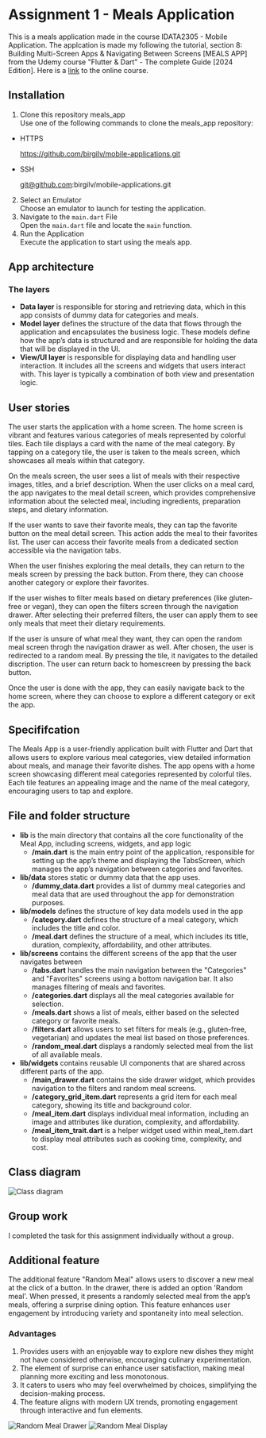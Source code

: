 # Assignment 1 - Meals Application

This is a meals application made in the course IDATA2305 - Mobile Application. The applcation is made my following the tutorial, section 8: Building Multi-Screen Apps & Navigating Between Screens [MEALS APP] from the Udemy course "Flutter & Dart" - The complete Guide [2024 Edition]. Here is a [link](https://www.udemy.com/course/learn-flutter-dart-to-build-ios-android-apps/?couponCode=SKILLS4SALEA) to the online course.

## Installation
1. Clone this repository meals_app <br />
    Use one of the following commands to clone the meals_app repository:
* HTTPS

    https://github.com/birgilv/mobile-applications.git

* SSH
    
    git@github.com:birgilv/mobile-applications.git

2. Select an Emulator<br />
    Choose an emulator to launch for testing the application.
3. Navigate to the ``main.dart`` File </br>
    Open the ``main.dart`` file and locate the ``main`` function.
4. Run the Application </br>
    Execute the application to start using the meals app.

## App architecture

### The layers
* **Data layer** is responsible for storing and retrieving data, which in this app consists of dummy data for categories and meals.
* **Model layer** defines the structure of the data that flows through the application and encapsulates the business logic. These models define how the app’s data is structured and are responsible for holding the data that will be displayed in the UI.
* **View/UI layer**  is responsible for displaying data and handling user interaction. It includes all the screens and widgets that users interact with. This layer is typically a combination of both view and presentation logic.

## User stories
The user starts the application with a home screen. The home screen is vibrant and features various categories of meals represented by colorful tiles. Each tile displays a card with the name of the meal category. By tapping on a category tile, the user is taken to the meals screen, which showcases all meals within that category.

On the meals screen, the user sees a list of meals with their respective images, titles, and a brief description. When the user clicks on a meal card, the app navigates to the meal detail screen, which provides comprehensive information about the selected meal, including ingredients, preparation steps, and dietary information.

If the user wants to save their favorite meals, they can tap the favorite button on the meal detail screen. This action adds the meal to their favorites list. The user can access their favorite meals from a dedicated section accessible via the navigation tabs.

When the user finishes exploring the meal details, they can return to the meals screen by pressing the back button. From there, they can choose another category or explore their favorites.

If the user wishes to filter meals based on dietary preferences (like gluten-free or vegan), they can open the filters screen through the navigation drawer. After selecting their preferred filters, the user can apply them to see only meals that meet their dietary requirements.

If the user is unsure of what meal they want, they can open the random meal screen throgh the navigation drawer as well. After chosen, the user is redirected to a random meal. By pressing the tile, it navigates to the detailed discription. The user can return back to homescreen by pressing the back button.

Once the user is done with the app, they can easily navigate back to the home screen, where they can choose to explore a different category or exit the app. 

## Specififcation
The Meals App is a user-friendly application built with Flutter and Dart that allows users to explore various meal categories, view detailed information about meals, and manage their favorite dishes. The app opens with a home screen showcasing different meal categories represented by colorful tiles. Each tile features an appealing image and the name of the meal category, encouraging users to tap and explore.

## File and folder structure

* **lib** is the main directory that contains all the core functionality of the Meal App, including screens, widgets, and app logic
    * **/main.dart** is the main entry point of the application, responsible for setting up the app’s theme and displaying the TabsScreen, which manages the app’s navigation between categories and favorites.
* **lib/data** stores static or dummy data that the app uses.
    * **/dummy_data.dart** provides a list of dummy meal categories and meal data that are used throughout the app for demonstration purposes.
* **lib/models** defines the structure of key data models used in the app
    * **/category.dart** defines the structure of a meal category, which includes the title and color.
    * **/meal.dart** defines the structure of a meal, which includes its title, duration, complexity, affordability, and other attributes.
* **lib/screens** contains the different screens of the app that the user navigates between
    * **/tabs.dart** handles the main navigation between the "Categories" and "Favorites" screens using a bottom navigation bar. It also manages filtering of meals and favorites.
    * **/categories.dart** displays all the meal categories available for selection.
    * **/meals.dart** shows a list of meals, either based on the selected category or favorite meals.
    * **/filters.dart** allows users to set filters for meals (e.g., gluten-free, vegetarian) and updates the meal list based on those preferences.
    * **/random_meal.dart** displays a randomly selected meal from the list of all available meals.
* **lib/widgets** contains reusable UI components that are shared across different parts of the app.
    * **/main_drawer.dart** contains the side drawer widget, which provides navigation to the filters and random meal screens.
    * **/category_grid_item.dart** represents a grid item for each meal category, showing its title and background color.
    * **/meal_item.dart** displays individual meal information, including an image and attributes like duration, complexity, and affordability.
    * **/meal_item_trait.dart** is a helper widget used within meal_item.dart to display meal attributes such as cooking time, complexity, and cost.

## Class diagram
![Class diagram](assets/images/meal_app.png)

## Group work
I completed the task for this assignment individually without a group.

## Additional feature
The additional feature "Random Meal" allows users to discover a new meal at the click of a button. In the drawer, there is added an option 'Random meal'. When pressed, it presents a randomly selected meal from the app’s meals, offering a surprise dining option. This feature enhances user engagement by introducing variety and spontaneity into meal selection.

### Advantages
1. Provides users with an enjoyable way to explore new dishes they might not have considered otherwise, encouraging culinary experimentation.
2. The element of surprise can enhance user satisfaction, making meal planning more exciting and less monotonous. 
3. It caters to users who may feel overwhelmed by choices, simplifying the decision-making process. 
4. The feature aligns with modern UX trends, promoting engagement through interactive and fun elements.

![Random Meal Drawer](assets/images/random_meal_drawer.png)
![Random Meal Display](assets/images/random_meal_display.png)
